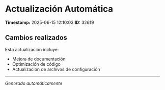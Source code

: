# Actualización Automática

**Timestamp:** 2025-06-15 12:10:03
**ID:** 32619

## Cambios realizados

Esta actualización incluye:
- Mejora de documentación
- Optimización de código
- Actualización de archivos de configuración

---
*Generado automáticamente*
